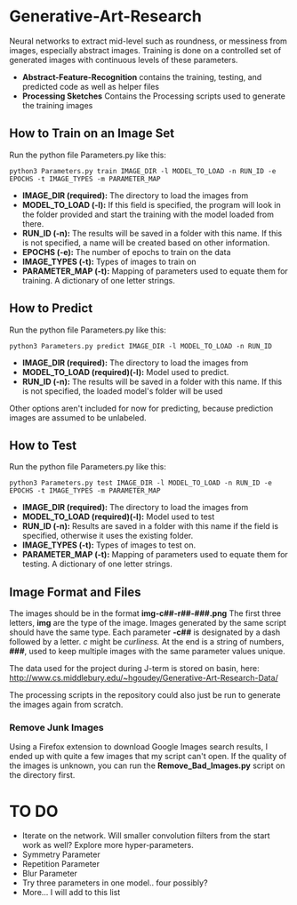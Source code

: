 
# Generative-Art-Research
Neural networks to extract mid-level such as roundness, or messiness from images, especially abstract images. Training is done on a controlled set of generated images with continuous levels of these parameters.

- **Abstract-Feature-Recognition** contains the training, testing, and predicted code as well as helper files
- **Processing Sketches** Contains the Processing scripts used to generate the training images

## How to Train on an Image Set
Run the python file Parameters.py like this:

    python3 Parameters.py train IMAGE_DIR -l MODEL_TO_LOAD -n RUN_ID -e EPOCHS -t IMAGE_TYPES -m PARAMETER_MAP

 - **IMAGE_DIR (required):** The directory to load the images from
 - **MODEL_TO_LOAD (-l):** If this field is specified, the program will look in the folder provided and start the training with the model loaded from there.
 - **RUN_ID (-n):** The results will be saved in a folder with this name. If this is not specified, a name will be created based on other information.
 - **EPOCHS (-e):** The number of epochs to train on the data
 - **IMAGE_TYPES (-t):** Types of images to train on
 - **PARAMETER_MAP (-t):** Mapping of parameters used to equate them for training. A dictionary of one letter strings.


## How to Predict
Run the python file Parameters.py like this:

    python3 Parameters.py predict IMAGE_DIR -l MODEL_TO_LOAD -n RUN_ID
    
 - **IMAGE_DIR (required):** The directory to load the images from
 - **MODEL_TO_LOAD (required)(-l):** Model used to predict.
 - **RUN_ID (-n):** The results will be saved in a folder with this name. If this is not specified, the loaded model's folder will be used
 
 Other options aren't included for now for predicting, because prediction images are assumed to be unlabeled.
 
## How to Test
Run the python file Parameters.py like this:

    python3 Parameters.py test IMAGE_DIR -l MODEL_TO_LOAD -n RUN_ID -e EPOCHS -t IMAGE_TYPES -m PARAMETER_MAP
    
 - **IMAGE_DIR (required):** The directory to load the images from
 - **MODEL_TO_LOAD (required)(-l):** Model used to test
 - **RUN_ID (-n):** Results are saved in a folder with this name if the field is specified, otherwise it uses the existing folder.
 - **IMAGE_TYPES (-t):** Types of images to test on.
 - **PARAMETER_MAP (-t):** Mapping of parameters used to equate them for testing. A dictionary of one letter strings.


## Image Format and Files
The images should be in the format **img-c##-r##-###.png**
The first three letters, **img** are the type of the image. Images generated by the same script should have the same type.
Each parameter **-c##** is designated by a dash followed by a letter. *c* might be *curliness.*
At the end is a string of numbers, **###**, used to keep multiple images with the same parameter values unique.

The data used for the project during J-term is stored on basin, here:
http://www.cs.middlebury.edu/~hgoudey/Generative-Art-Research-Data/

The processing scripts in the repository could also just be run to generate the images again from scratch.
### Remove Junk Images
Using a Firefox extension to download Google Images search results, I ended up with quite a few images that my script can't open. If the quality of the images is unknown, you can run the **Remove_Bad_Images.py** script on the directory first.



# TO DO
- Iterate on the network. Will smaller convolution filters from the start work as well? Explore more hyper-parameters.
- Symmetry Parameter
- Repetition Parameter
- Blur Parameter
- Try three parameters in one model.. four possibly?
- More... I will add to this list
